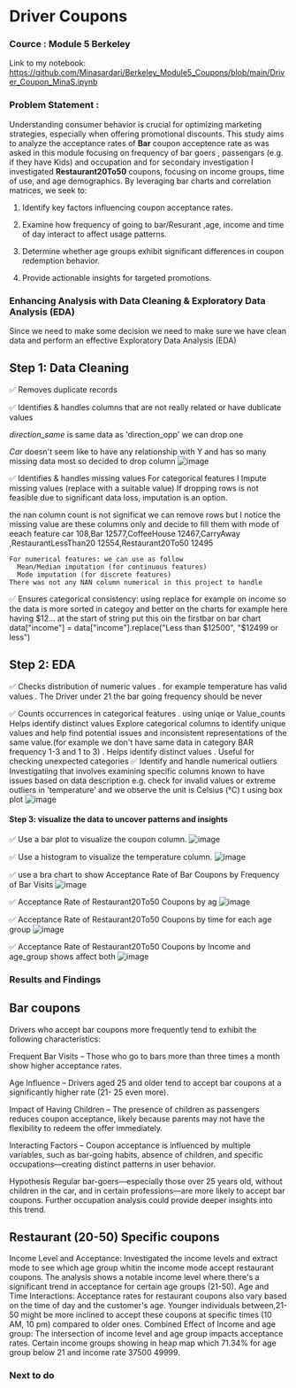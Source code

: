 # Driver Coupons 
### Cource : Module 5 Berkeley
Link to my notebook: https://github.com/Minasardari/Berkeley_Module5_Coupons/blob/main/Driver_Coupon_MinaS.ipynb
### Problem Statement : 
Understanding consumer behavior is crucial for optimizing marketing strategies, especially when offering promotional discounts. This study aims to analyze the acceptance rates of **Bar** coupon acceptence rate as was asked in this module focusing on frequency of bar goers , passengars (e.g. if they have Kids) and occupation and for secondary investigation I investigated **Restaurant20To50** coupons, focusing on income groups, time of use, and age demographics. By leveraging bar charts and correlation matrices, we seek to:
1. Identify key factors influencing coupon acceptance rates.

2. Examine how frequency of going to bar/Resurant ,age, income and time of day interact to affect usage patterns.

3. Determine whether age groups exhibit significant differences in coupon redemption behavior.

4. Provide actionable insights for targeted promotions.



### Enhancing Analysis with Data Cleaning & Exploratory Data Analysis (EDA)
Since we need to make some decision we need to make sure we have clean data and perform an effective Exploratory Data Analysis (EDA)

## Step 1: Data Cleaning
✅ Removes duplicate records 

✅ Identifies & handles columns that are not really related or have dublicate values

   *direction_same* is same data as 'direction_opp' we can drop one
   
   *Car* doesn't seem like to have any relationship with Y and has so many missing data most so decided to drop column
    ![image](https://github.com/user-attachments/assets/1c32ff64-a8a2-4769-8f7b-7833b51361e6)

✅ Identifies & handles missing values 
   For categorical features I Impute missing values (replace with a suitable value)
   If dropping rows is not feasible due to significant data loss, imputation is an option.
   
   the nan column count is not significat we can remove rows but I notice the missing value are these columns only and decide to fill them with mode of eeach feature
     car 108,Bar 12577,CoffeeHouse 12467,CarryAway ,RestaurantLessThan20  12554,Restaurant20To50 12495

    For numerical features: we can use as follow 
      Mean/Median imputation (for continuous features)
      Mode imputation (for discrete features)
    There was not any NAN column numerical in this project to handle

    

✅ Ensures categorical consistency: using replace  for example on income so the data is more sorted in categoy and better on the charts
 for example here having $12... at the start of string put this oin the firstbar on bar chart data["income"] = data["income"].replace("Less than $12500", "$12499 or less")

## Step 2: EDA
✅ Checks distribution of numeric values 
   . for example temperature has valid values 
   . The Driver under 21 the bar going frequency should be never 

✅ Counts occurrences in categorical features 
  . using uniqe or Value_counts Helps identify distinct values Explore categorical columns to identify unique values and help find potential issues and inconsistent representations of the same value.(for example we don't have same data in category BAR frequency 1-3 and 1 to 3)
  . Helps identify distinct values 
  . Useful for checking unexpected categories
✅ Identify and handle numerical outliers
  Investigatiing that involves examining specific columns known to have issues based on data description
  e.g. check for invalid values or extreme outliers in 'temperature' and we observe the unit is Celsius (°C) t using box plot
  ![image](https://github.com/user-attachments/assets/8c06ce3b-d714-4483-8a9f-d92eb874bfc7)

#### Step 3: visualize the data to uncover patterns and insights
 ✅ Use a bar plot to visualize the coupon column.
![image](https://github.com/user-attachments/assets/95b798b3-59d8-4b14-9813-a65e2f0f6337)

✅ Use a histogram to visualize the temperature column.
![image](https://github.com/user-attachments/assets/3af6557e-3307-4e58-ac3a-4b0873081506)

✅ use a bra chart to show Acceptance Rate of Bar Coupons by Frequency of Bar Visits
![image](https://github.com/user-attachments/assets/0b3f40be-d7f5-44eb-96dd-5388bdb2dc20)

✅ Acceptance Rate of Restaurant20To50 Coupons by ag
![image](https://github.com/user-attachments/assets/73b0571c-0ae4-4b8c-9861-f08b5178bbfe)

✅ Acceptance Rate of Restaurant20To50 Coupons by time for each age group
![image](https://github.com/user-attachments/assets/b3650eea-612e-462f-a3f9-c2c5acf180db)

✅ Acceptance Rate of Restaurant20To50 Coupons by  Income and age_group shows affect both 
![image](https://github.com/user-attachments/assets/72a0681c-bbc5-4f1e-9a39-bec00df6ead5)





### Results and Findings

## Bar coupons 
Drivers who accept bar coupons more frequently tend to exhibit the following characteristics:

Frequent Bar Visits – Those who go to bars more than three times a month show higher acceptance rates.

Age Influence – Drivers aged 25 and older tend to accept bar coupons at a significantly higher rate (21- 25 even more).

Impact of Having Children – The presence of children as passengers reduces coupon acceptance, likely because parents may not have the flexibility to redeem the offer immediately.

Interacting Factors – Coupon acceptance is influenced by multiple variables, such as bar-going habits, absence of children, and specific occupations—creating distinct patterns in user behavior.

Hypothesis Regular bar-goers—especially those over 25 years old, without children in the car, and in certain professions—are more likely to accept bar coupons. Further occupation analysis could provide deeper insights into this trend.

## Restaurant (20-50) Specific coupons 

Income Level and Acceptance: Investigated the income levels and extract mode to see which age group whitin the income mode accept restaurant coupons. The analysis shows a notable income level where there's a significant trend in acceptance for certain age groups (21-50).
Age and Time Interactions: Acceptance rates for restaurant coupons also vary based on the time of day and the customer's age. Younger individuals between,21-50 might be more inclined to accept these coupons at specific times (10 AM, 10 pm) compared to older ones.
Combined Effect of Income and age group: The intersection of income level and age group impacts acceptance rates. Certain income groups showing in heap map which 71.34% for age group below 21 and income rate  37500 49999.


### Next to do
